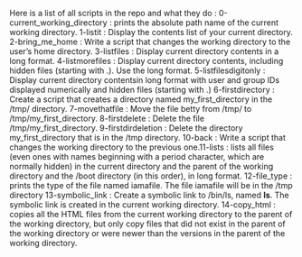 Here is a list of all scripts in the repo and what they do :
0-current_working_directory : prints the absolute path name of the current working directory.
1-listit : Display the contents list of your current directory.
2-bring_me_home : Write a script that changes the working directory to the user’s home directory.
3-listfiles : Display current directory contents in a long format.
4-listmorefiles : Display current directory contents, including hidden files (starting with .). Use the long format.
5-listfilesdigitonly : Display current directory contentsin long format with user and group IDs displayed numerically and hidden files (starting with .)
6-firstdirectory : Create a script that creates a directory named my_first_directory in the /tmp/ directory.
7-movethatfile : Move the file betty from /tmp/ to /tmp/my_first_directory.
8-firstdelete : Delete the file /tmp/my_first_directory.
9-firstdirdeletion : Delete the directory my_first_directory that is in the /tmp directory.
10-back : Write a script that changes the working directory to the previous one.11-lists : lists all files (even ones with names beginning with a period character, which are normally hidden) in the current directory and the parent of the working directory and the /boot directory (in this order), in long format.
12-file_type : prints the type of the file named iamafile. The file iamafile will be in the /tmp directory
13-symbolic_link : Create a symbolic link to /bin/ls, named __ls__. The symbolic link is created in the current working directory.
14-copy_html : copies all the HTML files from the current working directory to the parent of the working directory, but only copy files that did not exist in the parent of the working directory or were newer than the versions in the parent of the working directory.
